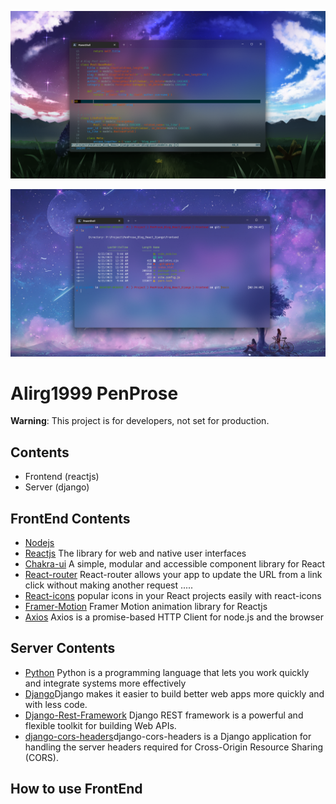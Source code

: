 ![server screen](image/Backend.png)

![client screen](image/Frontend.png)

# Alirg1999 PenProse

**Warning**: This project is for developers, not set for production.

## Contents

- Frontend (reactjs)
- Server (django)


## FrontEnd Contents
- [Nodejs](https://nodejs.org)
- [Reactjs](https://react.dev/) The library for web and native user interfaces
- [Chakra-ui](https://chakra-ui.com/) A simple, modular and accessible component library for React
- [React-router](https://reactrouter.com/en/main/) React-router allows your app to update the URL from a link click without making another request .....
- [React-icons](https://react-icons.github.io/react-icons/) popular icons in your React projects easily with react-icons
- [Framer-Motion](https://www.framer.com/motion/) Framer Motion animation library for Reactjs
- [Axios](https://axios-http.com/docs/intro) Axios is a promise-based HTTP Client for node.js and the browser

## Server Contents
- [Python](https://www.python.org/) Python is a programming language that lets you work quickly and integrate systems more effectively
- [Django](https://www.djangoproject.com/)Django makes it easier to build better web apps more quickly and with less code.
- [Django-Rest-Framework](https://www.django-rest-framework.org/) Django REST framework is a powerful and flexible toolkit for building Web APIs.
- [django-cors-headers](https://pypi.org/project/django-cors-headers/)django-cors-headers is a Django application for handling the server headers required for Cross-Origin Resource Sharing (CORS).



## How to use FrontEnd
